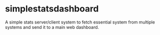 # simplestatsdashboard
A simple stats server/client system to fetch essential system from multiple systems and send it to a main web dashboard.
